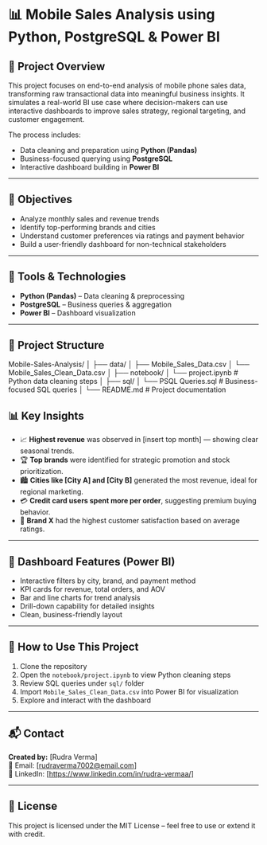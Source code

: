 # 📊 Mobile Sales Analysis using Python, PostgreSQL & Power BI

## 📌 Project Overview

This project focuses on end-to-end analysis of mobile phone sales data, transforming raw transactional data into meaningful business insights. It simulates a real-world BI use case where decision-makers can use interactive dashboards to improve sales strategy, regional targeting, and customer engagement.

The process includes:
- Data cleaning and preparation using **Python (Pandas)**
- Business-focused querying using **PostgreSQL**
- Interactive dashboard building in **Power BI**

---

## 🎯 Objectives

- Analyze monthly sales and revenue trends  
- Identify top-performing brands and cities  
- Understand customer preferences via ratings and payment behavior  
- Build a user-friendly dashboard for non-technical stakeholders

---

## 🔧 Tools & Technologies

- **Python (Pandas)** – Data cleaning & preprocessing  
- **PostgreSQL** – Business queries & aggregation  
- **Power BI** – Dashboard visualization  

---

## 📂 Project Structure

Mobile-Sales-Analysis/
│
├── data/
│ ├── Mobile_Sales_Data.csv
│ └── Mobile_Sales_Clean_Data.csv
│
├── notebook/
│ └── project.ipynb # Python data cleaning steps
│
├── sql/
│ └── PSQL Queries.sql # Business-focused SQL queries
│
└── README.md # Project documentation

## 📊 Key Insights

- 📈 **Highest revenue** was observed in [insert top month] — showing clear seasonal trends.
- 🏆 **Top brands** were identified for strategic promotion and stock prioritization.
- 🏙️ **Cities like [City A] and [City B]** generated the most revenue, ideal for regional marketing.
- 💳 **Credit card users spent more per order**, suggesting premium buying behavior.
- 🌟 **Brand X** had the highest customer satisfaction based on average ratings.

---

## 📌 Dashboard Features (Power BI)

- Interactive filters by city, brand, and payment method  
- KPI cards for revenue, total orders, and AOV  
- Bar and line charts for trend analysis  
- Drill-down capability for detailed insights  
- Clean, business-friendly layout

---

## 🚀 How to Use This Project

1. Clone the repository  
2. Open the `notebook/project.ipynb` to view Python cleaning steps  
3. Review SQL queries under `sql/` folder  
4. Import `Mobile_Sales_Clean_Data.csv` into Power BI for visualization  
5. Explore and interact with the dashboard

---

## 📬 Contact

**Created by:** [Rudra Verma]  
📧 Email: [rudraverma7002@email.com]  
🔗 LinkedIn: [https://www.linkedin.com/in/rudra-vermaa/]    

---

## 📎 License

This project is licensed under the MIT License – feel free to use or extend it with credit.

